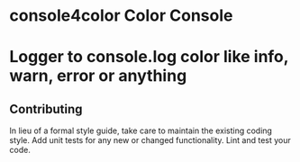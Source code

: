 console4color Color Console
===========================

Logger to console.log color like info, warn, error or anything
==============================================================



## Contributing
In lieu of a formal style guide, take care to maintain the existing coding style. Add unit tests for any new or changed functionality. Lint and test your code.